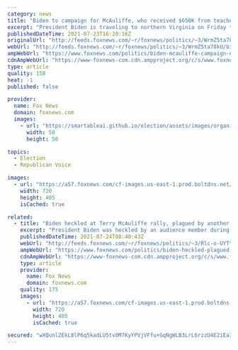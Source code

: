 ```yaml
---
category: news
title: "Biden to campaign for McAuliffe, who received $650K from teachers' unions promoting critical race theory"
excerpt: "President Biden is traveling to northern Virginia on Friday to stump for Democratic candidate for governor Terry McAuliffe, as the Biden administration faces backlash this week for promoting critical race theory"
publishedDateTime: 2021-07-23T16:20:16Z
originalUrl: "http://feeds.foxnews.com/~r/foxnews/politics/~3/WrmZ5ta78kU/biden-mcauliffe-campaign-northern-virginia-critical-race-theory-teachers-unions"
webUrl: "http://feeds.foxnews.com/~r/foxnews/politics/~3/WrmZ5ta78kU/biden-mcauliffe-campaign-northern-virginia-critical-race-theory-teachers-unions"
ampWebUrl: "https://www.foxnews.com/politics/biden-mcauliffe-campaign-northern-virginia-critical-race-theory-teachers-unions.amp"
cdnAmpWebUrl: "https://www-foxnews-com.cdn.ampproject.org/c/s/www.foxnews.com/politics/biden-mcauliffe-campaign-northern-virginia-critical-race-theory-teachers-unions.amp"
type: article
quality: 158
heat: -1
published: false

provider:
  name: Fox News
  domain: foxnews.com
  images:
    - url: "https://smartableai.github.io/election/assets/images/organizations/foxnews.com-50x50.jpg"
      width: 50
      height: 50

topics:
  - Election
  - Republican Voice

images:
  - url: "https://a57.foxnews.com/cf-images.us-east-1.prod.boltdns.net/v1/static/694940094001/ba5a1ade-d64f-4ded-8189-01031a30594b/ba764be1-9956-4fb1-933e-36f09c2c3b05/1280x720/match/720/405/image.jpg?ve=1&tl=1"
    width: 720
    height: 405
    isCached: true

related:
  - title: "Biden heckled at Terry McAuliffe rally, plagued by another small crowd"
    excerpt: "President Biden was heckled by an audience member during an appearance in Virginia on Friday and stopped his speech to address the individual."
    publishedDateTime: 2021-07-24T00:40:43Z
    webUrl: "http://feeds.foxnews.com/~r/foxnews/politics/~3/Rlc-o-UYTto/biden-heckled-plagued-by-another-small-crowd-at-mcauliffe-event"
    ampWebUrl: "https://www.foxnews.com/politics/biden-heckled-plagued-by-another-small-crowd-at-mcauliffe-event.amp"
    cdnAmpWebUrl: "https://www-foxnews-com.cdn.ampproject.org/c/s/www.foxnews.com/politics/biden-heckled-plagued-by-another-small-crowd-at-mcauliffe-event.amp"
    type: article
    provider:
      name: Fox News
      domain: foxnews.com
    quality: 175
    images:
      - url: "https://a57.foxnews.com/cf-images.us-east-1.prod.boltdns.net/v1/static/694940094001/7fbf889c-b70b-48da-8ae6-495e8e02a8ee/840bcc45-5e37-4994-9e60-a1f39dd62771/1280x720/match/720/405/image.jpg?ve=1&tl=1"
        width: 720
        height: 405
        isCached: true

secured: "wXQunl2EkL8lP6q5kadLU5tv0M7KyYPVjVFfu+GqNgWLB3LrL6rzzU4E2iEa3CpPm0pXM21rBDA2fVBigw6JZhXFelh342eYmVMYFgwceNydu2Df1IjW4qNyGvVuyFyeKI2VonQcmWWip7j4GORmxFOibalu77IPJj5NIOk30vGQVBfEOEDdkYyI0s9SsskIgiJhyBKhCZOnNyggwb1FA1MwlEUml3GlrGC4Cw7EVXoUESR+nj9mkmOl+5veT5NuDdQ8R1vs1QgCGxkdN/UHhyWOJjINQuM2yztbZp6/qOQcgZ+nK1Ufd+BYOX27f83tynTi/n9F6YiyE6PUx5lAsJGmNOiMYcEcsgWLMC7ogY4=;8OrmD08EdFo85vixZGxJFg=="
---
```


